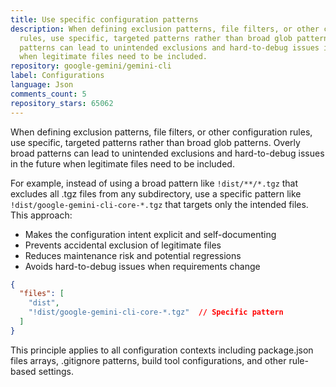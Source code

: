 ```yaml
---
title: Use specific configuration patterns
description: When defining exclusion patterns, file filters, or other configuration
  rules, use specific, targeted patterns rather than broad glob patterns. Overly broad
  patterns can lead to unintended exclusions and hard-to-debug issues in the future
  when legitimate files need to be included.
repository: google-gemini/gemini-cli
label: Configurations
language: Json
comments_count: 5
repository_stars: 65062
---
```


When defining exclusion patterns, file filters, or other configuration rules, use specific, targeted patterns rather than broad glob patterns. Overly broad patterns can lead to unintended exclusions and hard-to-debug issues in the future when legitimate files need to be included.

For example, instead of using a broad pattern like `!dist/**/*.tgz` that excludes all .tgz files from any subdirectory, use a specific pattern like `!dist/google-gemini-cli-core-*.tgz` that targets only the intended files. This approach:

- Makes the configuration intent explicit and self-documenting
- Prevents accidental exclusion of legitimate files
- Reduces maintenance risk and potential regressions
- Avoids hard-to-debug issues when requirements change

```json
{
  "files": [
    "dist",
    "!dist/google-gemini-cli-core-*.tgz"  // Specific pattern
  ]
}
```

This principle applies to all configuration contexts including package.json files arrays, .gitignore patterns, build tool configurations, and other rule-based settings.